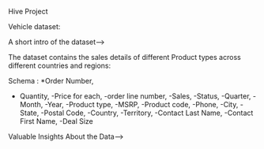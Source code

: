 Hive Project 

Vehicle dataset:

A short intro of the dataset-->

The dataset contains the sales details of different Product types across different countries and regions:

Schema :
*Order Number,
* Quantity,
-Price for each,
-order line number,
-Sales,
-Status,
-Quarter,
-Month,
-Year,
-Product type,
-MSRP,
-Product code,
-Phone,
-City,
-State,
-Postal Code,
-Country,
-Territory,
-Contact Last Name,
-Contact First Name,
-Deal Size

Valuable Insights About the Data-->

